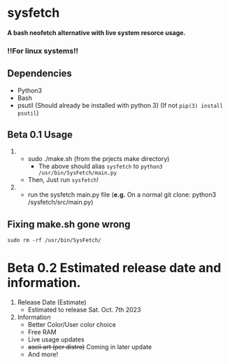 # sysfetch
#### A **bash** neofetch alternative with live system resorce usage.

### !!For linux systems!!

## Dependencies
- Python3
- Bash
- psutil (Should already be installed with python 3) (If not ```pip(3) install psutil```)

## Beta 0.1 Usage
1. 
    - sudo ./make.sh (from the prjects make directory)
        - The above should alias ```sysfetch``` to ```python3 /usr/bin/SysFetch/main.py```
    - Then, Just run ```sysfetch```!
2.  
    - run the sysfetch main.py file (**e.g.** On a normal git clone: python3 /sysfetch/src/main.py)
## Fixing make.sh gone wrong
```sudo rm -rf /usr/bin/SysFetch/```

# Beta 0.2 Estimated release date and information.
1. Release Date (Estimate)
   - Estimated to release Sat. Oct. 7th 2023
2. Information
   - Better Color/User color choice
   - Free RAM
   - Live usage updates
   - ~~ascii art (per distro)~~ Coming in later update
   - And more! 
